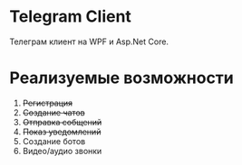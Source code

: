 # Telegram Client

Телеграм клиент на WPF и Asp.Net Core.

# Реализуемые возможности 

1) ~~Регистрация~~
2) ~~Создание чатов~~
3) ~~Отправка собщений~~
4) ~~Показ уведомлений~~
5) Создание ботов
6) Видео/аудио звонки
